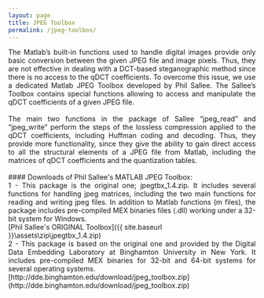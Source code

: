 ```yaml
---
layout: page
title: JPEG Toolbox
permalink: /jpeg-toolbox/
---
```

<div style="text-align: justify"> The Matlab’s built-in functions used to handle digital images provide only basic conversion between the given JPEG file and image pixels. Thus, they are not effective in dealing with a DCT-based steganographic method since there is no access to the qDCT coefficients. To overcome this issue, we use a dedicated Matlab JPEG Toolbox developed by Phil Sallee. The Sallee’s Toolbox contains special functions allowing to access and manipulate the qDCT coefficients of a given JPEG file.</div>
<br />
<div style="text-align: justify"> The main two functions in the package of Sallee “jpeg_read” and “jpeg_write” perform the steps of the lossless compression applied to the qDCT coefficients, including Huffman coding and decoding. Thus, they provide more functionality, since they give the ability to gain direct access to all the structural elements of a JPEG file from Matlab, including the matrices of qDCT coefficients and the quantization tables.</div>
<br />
#### Downloads of Phil Sallee's MATLAB JPEG Toolbox:
<div style="text-align: justify">1 - This package is the original one; jpegtbx_1.4.zip. It includes several functions for handling jpeg matrices, including the two main functions for reading and writing jpeg files. In addition to Matlab functions (m files), the package includes pre-compiled MEX binaries files (.dll) working under a 32-bit system for Windows.</div>
[Phil Sallee's ORIGINAL Toolbox]({{ site.baseurl }}\assets\zip\jpegtbx_1.4.zip) 
<div style="text-align: justify">2 - This package is based on the original one and provided by the Digital Data Embedding Laboratory at Binghamton University in New York. It includes pre-compiled MEX binaries for 32-bit and 64-bit systems for several operating systems.</div>
[http://dde.binghamton.edu/download/jpeg_toolbox.zip](http://dde.binghamton.edu/download/jpeg_toolbox.zip)


